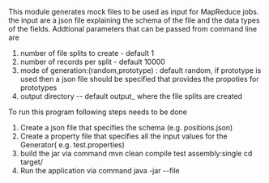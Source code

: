 This module generates mock files to be used as input for MapReduce jobs. the input are a json file explaining the schema of the file and the data types of the fields.
Addtional parameters that can be passed from command line are
1) number of file splits to create - default 1
2) number of records per split - default 10000
3) mode of generation:(random,prototype) : default random, if prototype is used then a json file should be specified that provides the propoties for prototypes
4) output directory -- default output_<currenttime> where the file splits are created

To run this program following steps needs to be done
1) Create a json file that specifies the schema (e.g. positions.json)
2) Create a property file that specifies all the input values for the Generator( e.g. test.properties)
3) build the jar via command 
			mvn clean compile test assembly:single
      cd target/
4) Run the application via command
     java -jar <generated jar file> --file <fully qualified name of propertiesfile>
